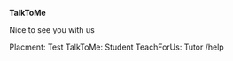 **TalkToMe** 

Nice to see you with us

Placment: Test
TalkToMe: Student
TeachForUs: Tutor
/help
 

